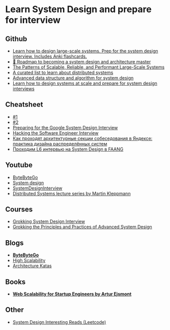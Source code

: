 # Learn System Design and prepare for interview
## Github
- [Learn how to design large-scale systems. Prep for the system design interview. Includes Anki flashcards.
](https://github.com/donnemartin/system-design-primer)
- [🥇 Roadmap to becoming a system design and architecture master](https://github.com/mohsenshafiei/system-design-master-plan)
- [The Patterns of Scalable, Reliable, and Performant Large-Scale Systems](https://github.com/binhnguyennus/awesome-scalability)
- [A curated list to learn about distributed systems](https://github.com/theanalyst/awesome-distributed-systems)
- [Advanced data structure and algorithm for system design](https://github.com/resumejob/system-design-algorithms)
- [Learn how to design systems at scale and prepare for system design interviews](https://github.com/karanpratapsingh/system-design)
## Сheatsheet
- [#1](https://gist.github.com/vasanthk/485d1c25737e8e72759f)
- [#2](https://leetcode.com/discuss/career/229177/My-System-Design-Template)
- [Preparing for the Google System Design Interview](https://github.com/jguamie/system-design)
- [Hacking the Software Engineer Interview](https://tianpan.co/hacking-the-software-engineer-interview)
- [Как проходят архитектурные секции собеседования в Яндексе: практика дизайна распределённых систем](https://habr.com/ru/company/yandex/blog/564132/)
- [Проходим L6 интервью на System Design в FAANG](https://habr.com/ru/post/655663/)
## Youtube
- [ByteByteGo](https://www.youtube.com/channel/UCZgt6AzoyjslHTC9dz0UoTw)
- [System design](https://www.youtube.com/playlist?list=PLMCXHnjXnTnvo6alSjVkgxV-VH6EPyvoX)
- [SystemDesignInterview](https://www.youtube.com/c/SystemDesignInterview)
- [Distributed Systems lecture series by Martin Kleppmann](https://www.youtube.com/playlist?list=PLeKd45zvjcDFUEv_ohr_HdUFe97RItdiB)
## Courses
- [Grokking System Design Interview](https://www.educative.io/courses/grokking-the-system-design-interview)
- [Grokking the Principles and Practices of Advanced System Design](https://www.educative.io/courses/grokking-the-principles-and-practices-of-advanced-system-design)
## Blogs
- **[ByteByteGo](https://blog.bytebytego.com/archive)**
- [High Scalability](http://highscalability.com/)
- [Architecture Katas](https://www.architecturalkatas.com/)
## Books
- **[Web Scalability for Startup Engineers by Artur Ejsmont](https://www.goodreads.com/book/show/23615147-web-scalability-for-startup-engineers)**
## Other
- [System Design Interesting Reads (Leetcode)](https://docs.google.com/document/d/1iKk6vJbWtI02AllnIEZTrKWQb4dT2QthJdRt05vq6Hw/edit)
